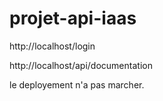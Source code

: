 # projet-api-iaas

http://localhost/login

http://localhost/api/documentation

le deployement n'a pas marcher.
